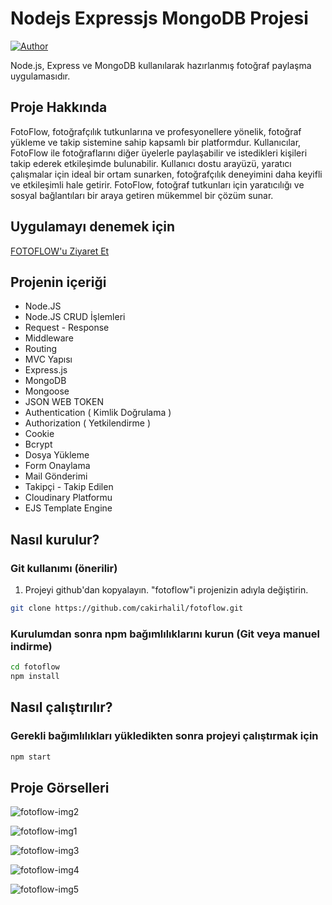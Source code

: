 # Nodejs Expressjs MongoDB Projesi 

[![Author](http://img.shields.io/badge/author-@halilcakir-blue.svg)](https://www.linkedin.com/in/halil-çakır-hc343/)

Node.js, Express ve MongoDB kullanılarak hazırlanmış fotoğraf paylaşma uygulamasıdır.

## Proje Hakkında

FotoFlow, fotoğrafçılık tutkunlarına ve profesyonellere yönelik, fotoğraf yükleme ve takip sistemine sahip kapsamlı bir platformdur. Kullanıcılar, FotoFlow ile fotoğraflarını diğer üyelerle paylaşabilir ve istedikleri kişileri takip ederek etkileşimde bulunabilir. Kullanıcı dostu arayüzü, yaratıcı çalışmalar için ideal bir ortam sunarken, fotoğrafçılık deneyimini daha keyifli ve etkileşimli hale getirir. FotoFlow, fotoğraf tutkunları için yaratıcılığı ve sosyal bağlantıları bir araya getiren mükemmel bir çözüm sunar.

## Uygulamayı denemek için

<a href="https://fotoflow.onrender.com/" target="_blank">FOTOFLOW'u Ziyaret Et</a>

## Projenin içeriği

- Node.JS
- Node.JS CRUD İşlemleri
- Request - Response
- Middleware
- Routing
- MVC Yapısı
- Express.js
- MongoDB
- Mongoose
- JSON WEB TOKEN
- Authentication ( Kimlik Doğrulama )
- Authorization ( Yetkilendirme )
- Cookie
- Bcrypt
- Dosya Yükleme
- Form Onaylama
- Mail Gönderimi
- Takipçi - Takip Edilen
- Cloudinary Platformu
- EJS Template Engine

## Nasıl kurulur?

### Git kullanımı (önerilir)

1.  Projeyi github'dan kopyalayın. "fotoflow"i projenizin adıyla değiştirin.

```bash
git clone https://github.com/cakirhalil/fotoflow.git
```

### Kurulumdan sonra npm bağımlılıklarını kurun (Git veya manuel indirme)

```bash
cd fotoflow
npm install
```

## Nasıl çalıştırılır?

### Gerekli bağımlılıkları yükledikten sonra projeyi çalıştırmak için

```bash
npm start
```

## Proje Görselleri
![fotoflow-img2](https://github.com/user-attachments/assets/50a6d149-4f24-4a86-a6ee-5289617d33d2)

![fotoflow-img1](https://github.com/user-attachments/assets/42b2550e-0aed-4495-8e94-ae0a4c4137b3)

![fotoflow-img3](https://github.com/user-attachments/assets/f8348e78-cf82-4342-b386-f451e6c9ab0c)

![fotoflow-img4](https://github.com/user-attachments/assets/eb09bb07-cd3e-4e9e-91a9-95d6f4fd6a07)

![fotoflow-img5](https://github.com/user-attachments/assets/d4341d26-63da-421e-a4b9-4015eccd4634)

